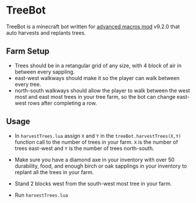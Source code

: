 # TreeBot
 
TreeBot is a minecraft bot written for [advanced macros mod](https://www.curseforge.com/minecraft/mc-mods/advanced-macros) v9.2.0 that auto harvests and replants trees.

## Farm Setup

- Trees should be in a retangular grid of any size, with 4 block of air in between every sappling.
- east-west walkways should make it so the player can walk between every tree.
- north-south walkways should allow the player to walk between the west most and east most trees in your tree farm, so the bot can change east-west rows after completing a row.

## Usage

- In ``harvestTrees.lua`` assign ``X`` and ``Y`` in the ``treeBot.harvestTrees(X,Y)`` function call to the number of trees in your farm. ``X`` is the number of trees east-west and ``Y`` is the number of trees north-south.

- Make sure you have a diamond axe in your inventory with over 50 durability, food, and enough birch or oak sapplings in your inventory to replant all the trees in your farm.

- Stand 2 blocks west from the south-west most tree in your farm.

- Run ``harvestTrees.lua``
